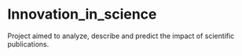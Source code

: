 # Innovation_in_science
Project aimed to analyze, describe and predict the impact of scientific publications. 
